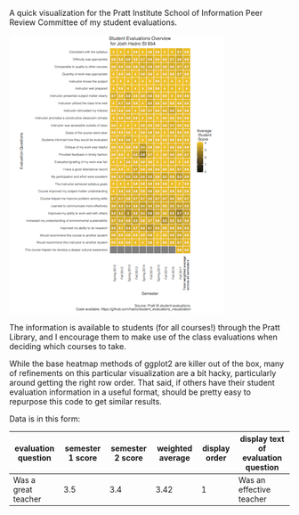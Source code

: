 A quick visualization for the Pratt Institute School of Information Peer Review Committee of my student evaluations. 

[![Student evaluation heatmap](/evaluations.png)](/evaluations.png)

The information is available to students (for all courses!) through the Pratt Library, and I encourage them to make use of the class evaluations when deciding which courses to take. 

While the base heatmap methods of ggplot2 are killer out of the box, many of refinements on this particular visualization are a bit hacky, particularly around getting the right row order. That said, if others have their student evaluation information in a useful format, should be pretty easy to repurpose this code to get similar results. 

Data is in this form: 

|evaluation question|semester 1 score|semester 2 score|weighted average|display order|display text of evaluation question|
|--------------------|---------------|----------------|----------------|-------------|-----------------------------------|
|Was a great teacher|3.5|3.4|3.42|1|Was an effective teacher|